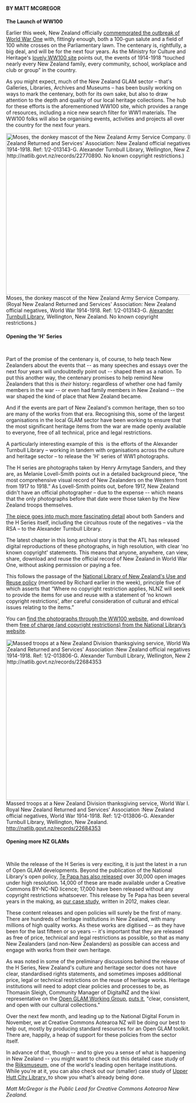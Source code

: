 <html><body><h4 style="margin-bottom: 0cm;">BY MATT MCGREGOR</h4>

<h4 style="margin-bottom: 0cm;">The Launch of WW100</h4>

Earlier this week, New Zealand officially <a href="http://ww100.govt.nz/the-week-we-went-to-war" target="_blank">commemorated the outbreak of World War One</a> with, fittingly enough, both a 100-gun salute and a field of 100 white crosses on the Parliamentary lawn. The centenary is, rightfully, a big deal, and will be for the next four years. As the Ministry for Culture and Heritage's <a href="http://ww100.govt.nz/" target="_blank">lovely WW100 site</a> points out, the events of 1914-1918 “touched nearly every New Zealand family, every community, school, workplace and club or group” in the country.



As you might expect, much of the New Zealand GLAM sector – that's Galleries, Libraries, Archives and Museums – has been busily working on ways to mark the centenary, both for its own sake, but also to draw attention to the depth and quality of our local heritage collections. The hub for these efforts is the aforementioned WW100 site, which provides a range of resources, including a nice new search filter for WW1 materials. The WW100 folks will also be organising events, activities and projects all over the country for the next four years.



<a href="/wp-content/uploads/2014/08/H526.jpg"><img class="wp-image-312" src="/wp-content/uploads/2014/08/H526.jpg" alt="Moses, the donkey mascot of the New Zealand Army Service Company. (Royal New Zealand Returned and Services' Association: New Zealand official negatives, World War 1914-1918. Ref: 1/2-013143-G. Alexander Turnbull Library, Wellington, New Zealand. http://natlib.govt.nz/records/22770890. No known copyright restrictions.)" width="600" height="442"></a> Moses, the donkey mascot of the New Zealand Army Service Company. (Royal New Zealand Returned and Services' Association: New Zealand official negatives, World War 1914-1918. Ref: 1/2-013143-G. <a href="http://natlib.govt.nz/records/22770890" target="_blank">Alexander Turnbull Library</a>, Wellington, New Zealand. No known copyright restrictions.)

<h4 style="margin-bottom: 0cm;">Opening the 'H' Series</h4>

 



Part of the promise of the centenary is, of course, to help teach New Zealanders about the events that -- as many speeches and essays over the next four years will undoubtedly point out -- shaped them as a nation. To put this another way, the centenary promises to help remind New Zealanders that this is <em>their</em> history: regardless of whether one had family members in the war -- or even had family members in New Zealand -- the war shaped the kind of place that New Zealand became.



And if the events are part of New Zealand's common heritage, then so too are many of the works from that era. Recognising this, some of the largest organisations in the local GLAM sector have been working to ensure that the most significant heritage items from the war are made openly available to everyone, free of all technical, price and legal restrictions.



A particularly interesting example of this  is the efforts of the Alexander Turnbull Library – working in tandem with organisations across the culture and heritage sector – to release the 'H' series of WW1 photographs.



The H series are photographs taken by Henry Armytage Sanders, and they are, as Melanie Lovell-Smith points out in a detailed background piece, “the most comprehensive visual record of New Zealanders on the Western front from 1917 to 1918.” As Lovell-Smith points out, before 1917, New Zealand didn't have an official photographer – due to the expense -- which means that the only photographs before that date were those taken by the New Zealand troops themselves.



<a href="http://ww100.govt.nz/photographing-new-zealanders-at-war" target="_blank">The piece goes into much more fascinating detail</a> about both Sanders and the H Series itself, including the circuitous route of the negatives – via the RSA – to the Alexander Turnbull Library.



The latest chapter in this long archival story is that the ATL has released digital reproductions of these photographs, in high resolution, with clear 'no known copyright' statements. This means that anyone, anywhere, can view, share, download and reuse the official record of New Zealand in World War One, without asking permission or paying a fee.



This follows the passage of the <a href="http://natlib.govt.nz/about-us/strategy-and-policy/collection-use-and-reuse-policy" target="_blank">National Library of New Zealand's Use and Reuse policy</a> (mentioned by Richard earlier in the week), principle five of which asserts that “Where no copyright restriction applies, NLNZ will seek to provide the items for use and reuse with a statement of ‘no known copyright restrictions’, after careful consideration of cultural and ethical issues relating to the items.”



You can <a href="http://ww100.govt.nz/find-WW1-content" target="_blank">find the photographs through the WW100 website</a>, and download them <a href="http://natlib.govt.nz/photos?text=%22H+series+negatives%22" target="_blank">free of charge (and copyright restrictions) from the National Library’s website</a>.



<a href="/wp-content/uploads/2014/08/H13171.jpg"><img class="wp-image-313" src="/wp-content/uploads/2014/08/H13171.jpg" alt="Massed troops at a New Zealand Division thanksgiving service, World War I. Royal New Zealand Returned and Services' Association :New Zealand official negatives, World War 1914-1918. Ref: 1/2-013806-G. Alexander Turnbull Library, Wellington, New Zealand. http://natlib.govt.nz/records/22684353" width="600" height="440"></a> Massed troops at a New Zealand Division thanksgiving service, World War I. Royal New Zealand Returned and Services' Association :New Zealand official negatives, World War 1914-1918. Ref: 1/2-013806-G. Alexander Turnbull Library, Wellington, New Zealand. http://natlib.govt.nz/records/22684353

<h4 style="margin-bottom: 0cm;">Opening more NZ GLAMs</h4>

 



While the release of the H Series is very exciting, it is just the latest in a run of Open GLAM developments. Beyond the publication of the National Library's open policy, <a href="http://blog.tepapa.govt.nz/2014/06/03/free-downloadable-images-from-te-papas-collections/">Te Papa has also released</a> over 30,000 open images under high resolution. 14,000 of these are made available under a Creative Commons BY-NC-ND licence; 17,000 have been released without any copyright restrictions whatsoever. This release by Te Papa has been several years in the making, as <a href="http://nzcommons.org.nz/project/te-papa-joins-commons/" target="_blank">our case study</a>, written in 2012, makes clear.



These content releases and open policies will surely be the first of many. There are hundreds of heritage institutions in New Zealand, with many millions of high quality works. As these works are digitised -- as they have been for the last fifteen or so years -- it's important that they are released as free of price, technical and legal restrictions as possible, so that as many New Zealanders (and non-New Zealanders) as possible can access and engage with works from their own heritage.



As was noted in some of the preliminary discussions behind the release of the H Series, New Zealand's culture and heritage sector does not have clear, standardised rights statements, and sometimes imposes additional price, legal or technical restrictions on the reuse of heritage works. Heritage institutions will need to adopt clear policies and processes to be, as Thomasin Sleigh, Community Manager of DigitalNZ and the kiwi representative on the <a href="http://openglam.org/working-group/" target="_blank">Open GLAM Working Group</a>, <a href="http://openglam.org/2014/02/19/openglam-progress-and-potential-in-aotearoa-new-zealand/" target="_blank">puts it</a>, "clear, consistent, and open with our cultural collections."



Over the next few month, and leading up to the National Digital Forum in November, we at Creative Commons Aotearoa NZ will be doing our best to help out, mostly by producing standard resources for an Open GLAM toolkit. There are, happily, a heap of support for these policies from the sector itself.



In advance of that, though -- and to give you a sense of what is happening in New Zealand -- you might want to check out this detailed case study of the <a href="http://pro.europeana.eu/pro-blog/-/blogs/how-the-rijksmuseum-opened-up-its-collection-a-case-study" target="_blank">Rijksmuseum,</a> one of the world's leading open heritage institutions. While you're at it, you can also check out our (smaller) case study of <a title="RECOLLECT: Upper Hutt City Library" href="http://nzcommons.org.nz/project/recollect-upper-hutt-city-library/" target="_blank">Upper Hutt City Library, </a>to show you what's already being done.



<em>Matt McGregor is the Public Lead for Creative Commons Aotearoa New Zealand.</em></body></html>